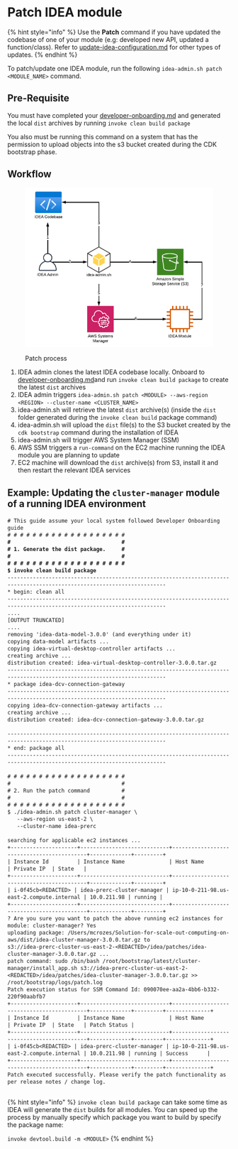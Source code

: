 # Patch IDEA module

{% hint style="info" %}
Use the **Patch** command  if you have updated the codebase of one of your module (e.g: developed new API, updated a function/class). Refer to [update-idea-configuration.md](update-idea-configuration.md "mention") for other types of updates.
{% endhint %}

To patch/update one IDEA module, run the following `idea-admin.sh patch <MODULE_NAME>`  command.

## Pre-Requisite

You must have completed your [developer-onboarding.md](../../../developer-portal/developer-onboarding.md "mention") and generated the local `dist` archives by running `invoke clean build package`

You also must be running this command on a system that has the permission to upload objects into the s3 bucket created during the CDK bootstrap phase.

## Workflow

<figure><img src="../../../.gitbook/assets/image.png" alt=""><figcaption><p>Patch process</p></figcaption></figure>

1. IDEA admin clones the latest IDEA codebase locally. Onboard to [developer-onboarding.md](../../../developer-portal/developer-onboarding.md "mention")and run `invoke clean build package` to create the latest `dist` archives
2. IDEA admin triggers `idea-admin.sh patch <MODULE> --aws-region <REGION> --cluster-name <CLUSTER_NAME>`
3. idea-admin.sh will retrieve the latest `dist` archive(s) (inside the `dist` folder generated during the `invoke clean build` package command)
4. idea-admin.sh will upload the `dist` file(s) to the S3 bucket created by the `cdk bootstrap` command during the installation of IDEA
5. idea-admin.sh will trigger AWS System Manager (SSM)
6. &#x20;AWS SSM triggers a `run-command` on the EC2 machine running the IDEA module you are planning to update
7. EC2 machine will download the `dist` archive(s) from S3, install it and then restart the relevant IDEA services

## Example: Updating the `cluster-manager` module of a running IDEA environment

<pre class="language-bash"><code class="lang-bash"># This guide assume your local system followed Developer Onboarding guide 
# # # # # # # # # # # # # # # # # # # 
<strong>#                                   #
</strong><strong># 1. Generate the dist package.     #
</strong><strong>#                                   #
</strong><strong># # # # # # # # # # # # # # # # # # # 
</strong><strong>$ invoke clean build package
</strong>------------------------------------------------------------------------------------------------------------------------
* begin: clean all
------------------------------------------------------------------------------------------------------------------------
....
[OUTPUT TRUNCATED]
....
removing 'idea-data-model-3.0.0' (and everything under it)
copying data-model artifacts ...
copying idea-virtual-desktop-controller artifacts ...
creating archive ...
distribution created: idea-virtual-desktop-controller-3.0.0.tar.gz
------------------------------------------------------------------------------------------------------------------------
* package idea-dcv-connection-gateway
------------------------------------------------------------------------------------------------------------------------
copying idea-dcv-connection-gateway artifacts ...
creating archive ...
distribution created: idea-dcv-connection-gateway-3.0.0.tar.gz

------------------------------------------------------------------------------------------------------------------------
* end: package all
------------------------------------------------------------------------------------------------------------------------

# # # # # # # # # # # # # # # # # # # 
#                                   #
# 2. Run the patch command          #
#                                   #
# # # # # # # # # # # # # # # # # # # 
$ ./idea-admin.sh patch cluster-manager \
   --aws-region us-east-2 \
   --cluster-name idea-prerc
   
searching for applicable ec2 instances ...
+---------------------+----------------------------+-------------------------------------------+-------------+---------+
| Instance Id         | Instance Name              | Host Name                                 | Private IP  | State   |
+---------------------+----------------------------+-------------------------------------------+-------------+---------+
| i-0f45cb&#x3C;REDACTED> | idea-prerc-cluster-manager | ip-10-0-211-98.us-east-2.compute.internal | 10.0.211.98 | running |
+---------------------+----------------------------+-------------------------------------------+-------------+---------+
? Are you sure you want to patch the above running ec2 instances for module: cluster-manager? Yes
uploading package: /Users/mcrozes/Solution-for-scale-out-computing-on-aws/dist/idea-cluster-manager-3.0.0.tar.gz to 
s3://idea-prerc-cluster-us-east-2-&#x3C;REDACTED>/idea/patches/idea-cluster-manager-3.0.0.tar.gz ...
patch command: sudo /bin/bash /root/bootstrap/latest/cluster-manager/install_app.sh s3://idea-prerc-cluster-us-east-2-&#x3C;REDACTED>/idea/patches/idea-cluster-manager-3.0.0.tar.gz >> 
/root/bootstrap/logs/patch.log
Patch execution status for SSM Command Id: 090070ee-aa2a-4bb6-b332-220f90aabfb7
+---------------------+----------------------------+-------------------------------------------+-------------+---------+--------------+
| Instance Id         | Instance Name              | Host Name                                 | Private IP  | State   | Patch Status |
+---------------------+----------------------------+-------------------------------------------+-------------+---------+--------------+
| i-0f45cb&#x3C;REDACTED> | idea-prerc-cluster-manager | ip-10-0-211-98.us-east-2.compute.internal | 10.0.211.98 | running | Success      |
+---------------------+----------------------------+-------------------------------------------+-------------+---------+--------------+
Patch executed successfully. Please verify the patch functionality as per release notes / change log.

</code></pre>

{% hint style="info" %}
`invoke clean build package` can take some time as IDEA will generate the `dist` builds for all modules. You can speed up the process by manually specify which package you want to build by specify the package name:

`invoke devtool.build -m <MODULE>`
{% endhint %}
